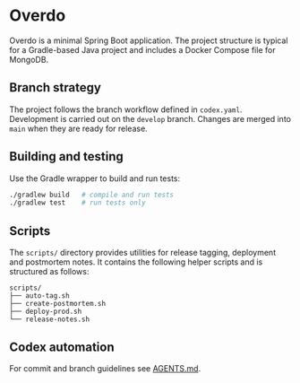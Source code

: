 # Overdo

Overdo is a minimal Spring Boot application. The project structure
is typical for a Gradle-based Java project and includes a
Docker Compose file for MongoDB.

## Branch strategy

The project follows the branch workflow defined in `codex.yaml`.
Development is carried out on the `develop` branch. Changes are
merged into `main` when they are ready for release.

## Building and testing

Use the Gradle wrapper to build and run tests:

```bash
./gradlew build   # compile and run tests
./gradlew test    # run tests only
```

## Scripts

The `scripts/` directory provides utilities for release tagging,
deployment and postmortem notes. It contains the following helper
scripts and is structured as follows:

```text
scripts/
├── auto-tag.sh
├── create-postmortem.sh
├── deploy-prod.sh
└── release-notes.sh
```

## Codex automation

For commit and branch guidelines see [AGENTS.md](AGENTS.md).
